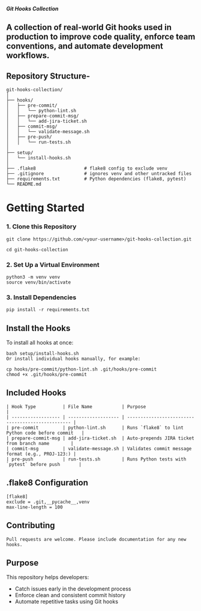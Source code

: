 ***Git Hooks Collection***

A collection of real-world Git hooks used in production to improve code quality, enforce team conventions, and automate development workflows.
----------------------------------------------------------------------------------------------------------------------------------------------

## Repository Structure-
```
git-hooks-collection/
│
├── hooks/
│   ├── pre-commit/
│   │   └── python-lint.sh
│   ├── prepare-commit-msg/
│   │   └── add-jira-ticket.sh
│   ├── commit-msg/
│   │   └── validate-message.sh
│   ├── pre-push/
│   │   └── run-tests.sh
│
├── setup/
│   └── install-hooks.sh
│
├── .flake8                  # flake8 config to exclude venv
├── .gitignore               # ignores venv and other untracked files
├── requirements.txt         # Python dependencies (flake8, pytest)
└── README.md               

```
# Getting Started

### 1. Clone this Repository

```
git clone https://github.com/<your-username>/git-hooks-collection.git

cd git-hooks-collection
```

### 2. Set Up a Virtual Environment

```
python3 -m venv venv
source venv/bin/activate
```
### 3. Install Dependencies

```
pip install -r requirements.txt
```

## Install the Hooks

To install all hooks at once:
```
bash setup/install-hooks.sh
Or install individual hooks manually, for example:
```
```
cp hooks/pre-commit/python-lint.sh .git/hooks/pre-commit
chmod +x .git/hooks/pre-commit
```

## Included Hooks
```
| Hook Type          | File Name           | Purpose                                           |
| ------------------ | ------------------- | ------------------------------------------------- |
| pre-commit         | python-lint.sh      | Runs `flake8` to lint Python code before commit   |
| prepare-commit-msg | add-jira-ticket.sh  | Auto-prepends JIRA ticket from branch name        |
| commit-msg         | validate-message.sh | Validates commit message format (e.g., PROJ-123:) |
| pre-push           | run-tests.sh        | Runs Python tests with `pytest` before push       |
```

## .flake8 Configuration

```
[flake8]
exclude = .git,__pycache__,venv
max-line-length = 100
```

## Contributing
```
Pull requests are welcome. Please include documentation for any new hooks.
```

## Purpose

This repository helps developers:

* Catch issues early in the development process
* Enforce clean and consistent commit history
* Automate repetitive tasks using Git hooks
